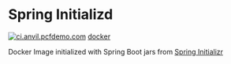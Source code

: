 # Spring Initializd

[![ci.anvil.pcfdemo.com](https://ci.anvil.pcfdemo.com/api/v1/teams/pcrocker/pipelines/spring-initializd/jobs/build/badge)](https://ci.anvil.pcfdemo.com/teams/pcrocker/pipelines/spring-initializd) [docker](https://hub.docker.com/r/patrickcrocker/spring-initializd/)

Docker Image initialized with Spring Boot jars from [Spring Initializr](http://start.spring.io/)
